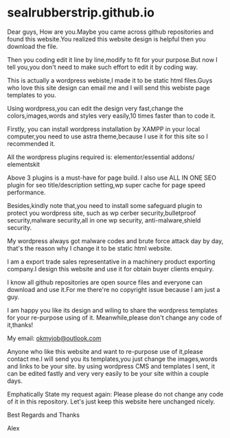 # sealrubberstrip.github.io
Dear guys,
How are you.Maybe you came across github repositories and found this website.You realized this website design is helpful then you download the file.

Then you coding edit it line by line,modify to fit for your purpose.But now I tell you,you don't need to make such effort to edit it by coding way.

This is actually a wordpress webiste,I made it to be static html files.Guys who love this site design can email me and I will send this webiste page templates to you.

Using wordpress,you can edit the design very fast,change the colors,images,words and styles very easily,10 times faster than to code it.

Firstly, you can install wordpress installation by XAMPP in your local computer,you need to use astra theme,because I use it for this site so I  recommended it.

All the wordpress plugins required is: elementor/essential addons/ elementskit 

Above 3 plugins is a must-have for page build. 
I also use ALL IN ONE SEO plugin for seo title/description setting,wp super cache for page speed performance.

Besides,kindly note that,you need to install some safeguard plugin to protect you wordpress site,
such as wp cerber security,bulletproof security,malware security,all in one wp security, anti-malware,shield security.

My wordpress always got malware codes and brute force attack day by day, that's the reason why I change it to be static html website.

I am a export trade sales representative in a machinery product exporting company.I design this website and use it for obtain buyer clients enquiry.

I know all github repositories are open source files and everyone can download and use it.For me there're no copyright issue because I am just a guy.

I am happy you like its design and wiling to share the wordpress templates for your re-purpose using of it. Meanwhile,please don't change any code of it,thanks!

My email: okmyjob@outlook.com 

Anyone who like this website and want to re-purpose use of it,please contact me.I will send you its templates,you just change the images,words and links to be your site.
by using wordpress CMS and templates I sent, it can be edited fastly and very very easily to be your site within a couple days.
 
Emphatically State my request again: Please please do not change any code of it in this repository.
Let's just keep this website here unchanged nicely. 

Best Regards and Thanks

Alex
